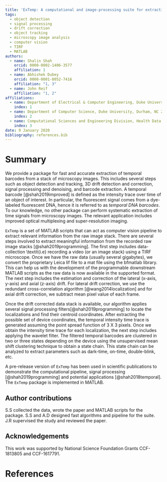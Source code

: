 ```yaml
---
title: 'ExTemp: A computational and image-processing suite for extracting temporal barcodes'
tags:
  - object detection
  - signal processing
  - drift correction
  - object tracking
  - microscopy image analysis
  - computer vision
  - TIRF
  - MATLAB
authors:
  - name: Shalin Shah
    orcid: 0000-0002-1406-3577
    affiliation: 1
  - name: Abhishek Dubey
    orcid: 0000-0001-8052-7416
    affiliation: "1, 3"
  - name: John Reif
    affiliation: "1, 2"
affiliations:
  - name: Department of Electrical & Computer Engineering, Duke University, Durham, NC 27708, USA
    index: 1
  - name: Department of Computer Science, Duke University, Durham, NC 27708, USA
    index: 2
  - name: Computational Sciences and Engineering Division, Health Data Sciences Institute, Oak Ridge National Lab, Oak Ridge, Tennessee 37831, United States
    index: 3
date: 9 January 2020
bibliography: references.bib
---
```



# Summary

We provide a package for fast and accurate extraction of temporal barcodes from a stack of microscopy images. This includes several steps such as object detection and tracking, 3D drift detection and correction, signal processing and denoising, and barcode extraction. A temporal barcode [@shah2019improved] is defined as the intensity trace over time of an object of interest. In particular, the fluorescent signal comes from a dye-labeled fluorescent DNA, hence it is referred to as *temporal DNA barcodes*. To our knowledge, no other package can perform systematic extraction of time signals from microscopy images. The relevant application includes improved optical multiplexing and super-resolution imaging.

``ExTemp`` is a set of MATLAB scripts that can act as computer vision pipeline to extract relevant information from the raw image stack. There are several steps involved to extract meaningful information from the recorded raw image stacks [@shah2019programming]. The first step includes data-collection \textit{i.e} recording a video (or an image stack) using a TIRF microscope. Once we have the raw data (usually several gigabytes), we convert the proprietary Leica lif file to a mat file using the bfmatlab library. This can help us with the development of the programmable downstream MATLAB scripts as the raw data is now available in the supported format. The next step includes the estimation and correction of the lateral (x-axis, y-axis) and axial (z-axis) drift. For lateral drift correction, we use the redundant cross-correlation algorithm [@wang2014localization] and for axial drift correction, we subtract mean pixel value of each frame.

Once the drift corrected data stack is available, our algorithm applies several signal processing filters[@shah2019programming] to locate the localizations and find their centroid coordinates. After extracting the possible set of device coordinates, the temporal intensity time trace is generated assuming the point spread function of 3 X 3 pixels. Once we obtain the intensity time trace for each localization, the next step includes applying the wavelet filter. The filtered temporal barcodes are clustered in two or three states depending on the device using the unsupervised mean shift clustering technique to obtain a state chain. This state chain can be analyzed to extract parameters such as dark-time, on-time, double-blink, etc.

A pre-release version of ``ExTemp`` has been used in scientific publications to demonstrate the computational pipeline, signal processing [@shah2019programming] and potential applications [@shah2018temporal].  The ``ExTemp`` package is implemented in MATLAB.

## Author contributions
S.S collected the data, wrote the paper and MATLAB scripts for the package. S.S and A.D designed fast algorithms and pipeline for the suite. J.R supervised the study and reviewed the paper. 

## Acknowledgements
This work was supported by National Science Foundation Grants CCF-1813805 and CCF-1617791.

# References
